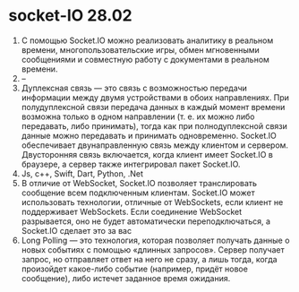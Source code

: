 # socket-IO 28.02
1.	С помощью Socket.IO можно реализовать аналитику в реальном времени, многопользовательские игры, обмен мгновенными сообщениями и совместную работу с документами в реальном времени.
2.	–
3.	Дуплексная связь — это связь с возможностью передачи информации между двумя устройствами в обоих направлениях. При полудуплексной связи передача данных в каждый момент времени возможна только в одном направлении (т. е. их можно либо передавать, либо принимать), тогда как при полнодуплексной связи данные можно передавать и принимать одновременно. Socket.IO обеспечивает двунаправленную связь между клиентом и сервером. Двусторонняя связь включается, когда клиент имеет Socket.IO в браузере, а сервер также интегрировал пакет Socket.IO.
4.	Js, c++, Swift, Dart, Python, .Net
5.	В отличие от WebSocket, Socket.IO позволяет транслировать сообщение всем подключенным клиентам. Socket.IO может использовать технологии, отличные от WebSockets, если клиент не поддерживает WebSockets. Если соединение WebSocket разрывается, оно не будет автоматически переподключаться, а Socket.IO сделает это за вас
6.  Long Polling — это технология, которая позволяет получать данные о новых событиях с помощью «длинных запросов». Сервер получает запрос, но отправляет ответ на него не сразу, а лишь тогда, когда произойдет какое-либо событие (например, придёт новое сообщение), либо истечет заданное время ожидания.

